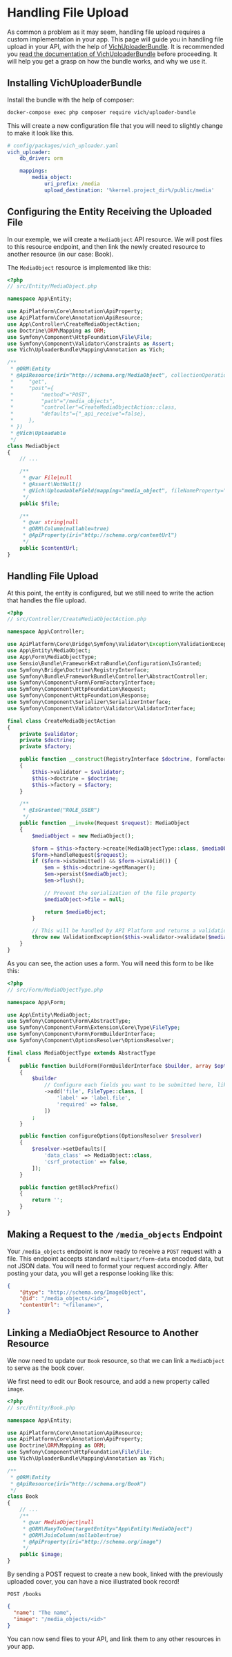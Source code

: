 # Handling File Upload

As common a problem as it may seem, handling file upload requires a custom
implementation in your app. This page will guide you in handling file upload in
your API, with the help of
[VichUploaderBundle](https://github.com/dustin10/VichUploaderBundle). It is
recommended you [read the documentation of
VichUploaderBundle](https://github.com/dustin10/VichUploaderBundle/blob/master/Resources/doc/index.md)
before proceeding. It will help you get a grasp on how the bundle works, and why we use it.

## Installing VichUploaderBundle

Install the bundle with the help of composer:

```bash
docker-compose exec php composer require vich/uploader-bundle
```

This will create a new configuration file that you will need to slightly change
to make it look like this.

```yaml
# config/packages/vich_uploader.yaml
vich_uploader:
    db_driver: orm

    mappings:
        media_object:
            uri_prefix: /media
            upload_destination: '%kernel.project_dir%/public/media'
```

## Configuring the Entity Receiving the Uploaded File

In our exemple, we will create a `MediaObject` API resource. We will post files
to this resource endpoint, and then link the newly created resource to another
resource (in our case: Book).

The `MediaObject` resource is implemented like this:

```php
<?php
// src/Entity/MediaObject.php

namespace App\Entity;

use ApiPlatform\Core\Annotation\ApiProperty;
use ApiPlatform\Core\Annotation\ApiResource;
use App\Controller\CreateMediaObjectAction;
use Doctrine\ORM\Mapping as ORM;
use Symfony\Component\HttpFoundation\File\File;
use Symfony\Component\Validator\Constraints as Assert;
use Vich\UploaderBundle\Mapping\Annotation as Vich;

/**
 * @ORM\Entity
 * @ApiResource(iri="http://schema.org/MediaObject", collectionOperations={
 *     "get",
 *     "post"={
 *         "method"="POST",
 *         "path"="/media_objects",
 *         "controller"=CreateMediaObjectAction::class,
 *         "defaults"={"_api_receive"=false},
 *     },
 * })
 * @Vich\Uploadable
 */
class MediaObject
{
    // ...

    /**
     * @var File|null
     * @Assert\NotNull()
     * @Vich\UploadableField(mapping="media_object", fileNameProperty="contentUrl")
     */
    public $file;

    /**
     * @var string|null
     * @ORM\Column(nullable=true)
     * @ApiProperty(iri="http://schema.org/contentUrl")
     */
    public $contentUrl;
}
```

## Handling File Upload

At this point, the entity is configured, but we still need to write the action
that handles the file upload.

```php
<?php
// src/Controller/CreateMediaObjectAction.php

namespace App\Controller;

use ApiPlatform\Core\Bridge\Symfony\Validator\Exception\ValidationException;
use App\Entity\MediaObject;
use App\Form\MediaObjectType;
use Sensio\Bundle\FrameworkExtraBundle\Configuration\IsGranted;
use Symfony\Bridge\Doctrine\RegistryInterface;
use Symfony\Bundle\FrameworkBundle\Controller\AbstractController;
use Symfony\Component\Form\FormFactoryInterface;
use Symfony\Component\HttpFoundation\Request;
use Symfony\Component\HttpFoundation\Response;
use Symfony\Component\Serializer\SerializerInterface;
use Symfony\Component\Validator\Validator\ValidatorInterface;

final class CreateMediaObjectAction
{
    private $validator;
    private $doctrine;
    private $factory;

    public function __construct(RegistryInterface $doctrine, FormFactoryInterface $factory, ValidatorInterface $validator)
    {
        $this->validator = $validator;
        $this->doctrine = $doctrine;
        $this->factory = $factory;
    }

    /**
     * @IsGranted("ROLE_USER")
     */
    public function __invoke(Request $request): MediaObject
    {
        $mediaObject = new MediaObject();

        $form = $this->factory->create(MediaObjectType::class, $mediaObject);
        $form->handleRequest($request);
        if ($form->isSubmitted() && $form->isValid()) {
            $em = $this->doctrine->getManager();
            $em->persist($mediaObject);
            $em->flush();

            // Prevent the serialization of the file property
            $mediaObject->file = null;

            return $mediaObject;
        }

        // This will be handled by API Platform and returns a validation error.
        throw new ValidationException($this->validator->validate($mediaObject));
    }
}
```

As you can see, the action uses a form. You will need this form to be like this:

```php
<?php
// src/Form/MediaObjectType.php

namespace App\Form;

use App\Entity\MediaObject;
use Symfony\Component\Form\AbstractType;
use Symfony\Component\Form\Extension\Core\Type\FileType;
use Symfony\Component\Form\FormBuilderInterface;
use Symfony\Component\OptionsResolver\OptionsResolver;

final class MediaObjectType extends AbstractType
{
    public function buildForm(FormBuilderInterface $builder, array $options)
    {
        $builder
            // Configure each fields you want to be submitted here, like a classic form.
            ->add('file', FileType::class, [
                'label' => 'label.file',
                'required' => false,
            ])
        ;
    }

    public function configureOptions(OptionsResolver $resolver)
    {
        $resolver->setDefaults([
            'data_class' => MediaObject::class,
            'csrf_protection' => false,
        ]);
    }

    public function getBlockPrefix()
    {
        return '';
    }
}
```

## Making a Request to the `/media_objects` Endpoint

Your `/media_objects` endpoint is now ready to receive a `POST` request with a
file. This endpoint accepts standard `multipart/form-data` encoded data, but
not JSON data. You will need to format your request accordingly. After posting
your data, you will get a response looking like this:

```json
{
    "@type": "http://schema.org/ImageObject",
    "@id": "/media_objects/<id>",
    "contentUrl": "<filename>",
}
```

## Linking a MediaObject Resource to Another Resource

We now need to update our `Book` resource, so that we can link a `MediaObject`
to serve as the book cover.

We first need to edit our Book resource, and add a new property called `image`.

```php
<?php
// src/Entity/Book.php

namespace App\Entity;

use ApiPlatform\Core\Annotation\ApiResource;
use ApiPlatform\Core\Annotation\ApiProperty;
use Doctrine\ORM\Mapping as ORM;
use Symfony\Component\HttpFoundation\File\File;
use Vich\UploaderBundle\Mapping\Annotation as Vich;

/**
 * @ORM\Entity
 * @ApiResource(iri="http://schema.org/Book")
 */
class Book
{
    // ...
    /**
     * @var MediaObject|null
     * @ORM\ManyToOne(targetEntity="App\Entity\MediaObject")
     * @ORM\JoinColumn(nullable=true)
     * @ApiProperty(iri="http://schema.org/image")
     */
    public $image;
}
```

By sending a POST request to create a new book, linked with the previously
uploaded cover, you can have a nice illustrated book record!

`POST /books`

```json
{
  "name": "The name",
  "image": "/media_objects/<id>"
}
```

You can now send files to your API, and link them to any other resources
in your app.
